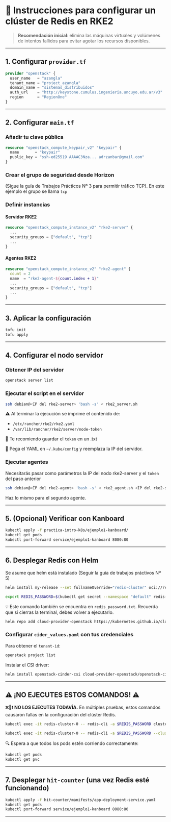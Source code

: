 # 🚀 Instrucciones para configurar un clúster de Redis en RKE2

> **Recomendación inicial**: elimina las máquinas virtuales y volúmenes de intentos fallidos para evitar agotar los recursos disponibles.

---

## 1. Configurar `provider.tf`

```terraform
provider "openstack" {
  user_name   = "azangla"
  tenant_name = "project_azangla"
  domain_name = "sistemas_distribuidos"
  auth_url    = "http://keystone.cumulus.ingenieria.uncuyo.edu.ar/v3"
  region      = "RegionOne"
}
```

---

## 2. Configurar `main.tf`

### Añadir tu clave pública

```terraform
resource "openstack_compute_keypair_v2" "keypair" {
  name       = "keypair"
  public_key = "ssh-ed25519 AAAAC3Nza... adrzanbar@gmail.com"
}
```

### Crear el grupo de seguridad desde Horizon

(Sigue la guía de Trabajos Prácticos Nº 3 para permitir tráfico TCP). En este ejemplo el grupo se llama `tcp`

### Definir instancias

#### Servidor RKE2

```terraform
resource "openstack_compute_instance_v2" "rke2-server" {
  ...
  security_groups = ["default", "tcp"]
  ...
}
```

#### Agentes RKE2

```terraform
resource "openstack_compute_instance_v2" "rke2-agent" {
  count = 2
  name  = "rke2-agent-${count.index + 1}"
  ...
  security_groups = ["default", "tcp"]
  ...
}
```

---

## 3. Aplicar la configuración

```bash
tofu init
tofu apply
```

---

## 4. Configurar el nodo servidor

### Obtener IP del servidor

```bash
openstack server list
```

### Ejecutar el script en el servidor

```bash
ssh debian@<IP del rke2-server> 'bash -s' < rke2_server.sh
```

⚠️ Al terminar la ejecución se imprime el contenido de:

- `/etc/rancher/rke2/rke2.yaml`
- `/var/lib/rancher/rke2/server/node-token`

🔐 Te recomiendo guardar el `token` en un .txt

💾 Pega el YAML en `~/.kube/config` y reemplaza la IP del servidor.

### Ejecutar agentes

Necesitarás pasar como parámetros la IP del nodo rke2-server y el `token` del paso anterior

```bash
ssh debian@<IP del rke2-agent> 'bash -s' < rke2_agent.sh <IP del rke2-server> <token>
```

Haz lo mismo para el segundo agente.

---

## 5. (Opcional) Verificar con Kanboard

```bash
kubectl apply -f practica-intro-k8s/ejemplo1-kanboard/
kubectl get pods
kubectl port-forward service/ejemplo1-kanboard 8080:80
```

---

## 6. Desplegar Redis con Helm

Se asume que helm está instalado (Seguir la guía de trabajos práctivos Nº 5)

```bash
helm install my-release --set fullnameOverride="redis-cluster" oci://registry-1.docker.io/bitnamicharts/redis-cluster
```

```bash
export REDIS_PASSWORD=$(kubectl get secret --namespace "default" redis-cluster -o jsonpath="{.data.redis-password}" | base64 -d)
```

💡 Este comando también se encuentra en `redis_password.txt`. Recuerda que si cierras la terminal, debes volver a ejecutarlo.

```bash
helm repo add cloud-provider-openstack https://kubernetes.github.io/cloud-provider-openstack/
```

### Configurar `cider_values.yaml` con tus credenciales

Para obtener el `tenant-id`:

```bash
openstack project list
```

Instalar el CSI driver:

```bash
helm install openstack-cinder-csi cloud-provider-openstack/openstack-cinder-csi --values=cider_values.yaml
```

---

## ⚠️ ¡NO EJECUTES ESTOS COMANDOS! ⚠️

❌🚫❗️ **NO LOS EJECUTES TODAVÍA.** En múltiples pruebas, estos comandos causaron fallas en la configuración del clúster Redis.

```bash
kubectl exec -it redis-cluster-0 -- redis-cli -a $REDIS_PASSWORD cluster info
```

```bash
kubectl exec -it redis-cluster-0 -- redis-cli -a $REDIS_PASSWORD --cluster check localhost:6379
```

🔍 Espera a que todos los pods estén corriendo correctamente:

```bash
kubectl get pods
kubectl get pvc
```

---

## 7. Desplegar `hit-counter` (una vez Redis esté funcionando)

```bash
kubectl apply -f hit-counter/manifests/app-deployment-service.yaml
kubectl get pods
kubectl port-forward service/ejemplo1-kanboard 8080:80
```

---
